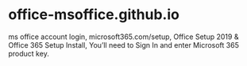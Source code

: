 # office-msoffice.github.io
ms office account login, microsoft365.com/setup, Office Setup 2019 &amp; Office 365 Setup Install, You’ll need to Sign In and enter Microsoft 365 product key.
